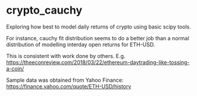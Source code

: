 # crypto_cauchy

Exploring how best to model daily returns of crypto using basic scipy
tools.

For instance, cauchy fit distribution seems to do a better job than a
normal distribution of modelling interday open returns for ETH-USD. 

This is consistent with work done by others. E.g. https://theeconreview.com/2018/03/22/ethereum-daytrading-like-tossing-a-coin/

Sample data was obtained from Yahoo Finance: https://finance.yahoo.com/quote/ETH-USD/history
